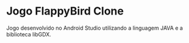 # Jogo FlappyBird Clone
Jogo desenvolvido no Android Studio utilizando a linguagem JAVA e a biblioteca libGDX.
